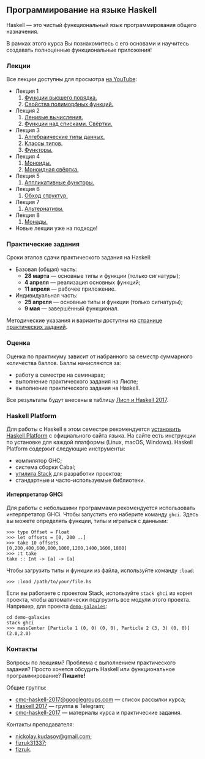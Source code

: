 <link rel="stylesheet" href="//maxcdn.bootstrapcdn.com/font-awesome/4.7.0/css/font-awesome.min.css">

## Программирование на языке Haskell

Haskell — это чистый функциональный язык программирования общего назначения.

В рамках этого курса Вы познакомитесь с его основами и научитесь создавать полноценные функциональные приложения!

### Лекции

Все лекции доступны для просмотра [на YouTube](https://www.youtube.com/playlist?list=PLov3NSwpY86cfkfXyVroSZkHemxoAdnrd):

- Лекция 1
    1. [<i class="fa fa-lg fa-youtube-play"></i> Функции высшего порядка.](https://youtu.be/jNQVa5INdDk)
    2. [<i class="fa fa-lg fa-youtube-play"></i> Свойства полиморфных функций.](https://youtu.be/41x5ZihxpOI)
- Лекция 2
    1. [<i class="fa fa-lg fa-youtube-play"></i> Ленивые вычисления.](https://youtu.be/MUfncxhDZK0)
    2. [<i class="fa fa-lg fa-youtube-play"></i> Функции над списками. Свёртки.](https://youtu.be/AwiOOkzZB_o)
- Лекция 3
    1. [<i class="fa fa-lg fa-youtube-play"></i> Алгебраические типы данных.](https://youtu.be/A9XX9Wv0faY)
    2. [<i class="fa fa-lg fa-youtube-play"></i> Классы типов.](https://youtu.be/efwK257k47o)
    3. [<i class="fa fa-lg fa-youtube-play"></i> Функторы.](https://youtu.be/k0nltRK0MUE)
- Лекция 4
    1. [<i class="fa fa-lg fa-youtube-play"></i> Моноиды.](https://youtu.be/C0uRL-CMk1Q)
    2. [<i class="fa fa-lg fa-youtube-play"></i> Моноидная свёртка.](https://youtu.be/JOYh5ngQzxU)
- Лекция 5
    1. [<i class="fa fa-lg fa-youtube-play"></i> Аппликативные функторы.](https://youtu.be/ckp60IxNH9s)
- Лекция 6
    1. [<i class="fa fa-lg fa-lock"></i> Обход структур.](https://youtu.be/ckp60IxNH9s)
- Лекция 7
    1. [<i class="fa fa-lg fa-lock"></i> Альтернативы.](https://youtu.be/ckp60IxNH9s)
- Лекция 8
    1. [<i class="fa fa-lg fa-lock"></i> Монады.](https://youtu.be/ckp60IxNH9s)
- Новые лекции уже на подходе!

### Практические задания

Сроки этапов сдачи практического задания на Haskell:

- Базовая (общая) часть:
    - **28 марта** — основные типы и функции (только сигнатуры);
    - **4 апреля** — реализация основных функций;
    - **11 апреля** — рабочее приложение.
- Индивидуальная часть:
    - **25 апреля** — основные типы и функции (только сигнатуры);
    - **9 мая** — завершённый функционал.

Методические указания и варианты доступны на [странице практических заданий](projects/README#практические-задания).

### Оценка

Оценка по практикуму зависит от набранного за семестр суммарного количества баллов.
Баллы начисляются за:

- работу в семестре на семинарах;
- выполнение практического задания на Лиспе;
- выполнение практического задания на Haskell.

Все результаты будут внесены в таблицу
[<i class="fa fa-lg fa-table"></i> Лисп и Haskell 2017](https://docs.google.com/spreadsheets/d/1uvXnqGwpSHLpRe5zZwvSFipsWZkbvU9HE3U6E-vTjH4/edit?usp=sharing).

### Haskell Platform

Для работы с Haskell в этом семестре рекомендуется [установить Haskell Platform](https://www.haskell.org/platform/) с официального сайта языка.
На сайте есть инструкции по установке для каждой платформы (Linux, macOS, Windows). Haskell Platform содержит следующие инструменты:

- компилятор GHC;
- система сборки Cabal;
- [утилита Stack](http://docs.haskellstack.org/) для разработки проектов;
- стандартные и часто-используемые библиотеки.

#### Интерпретатор GHCi

Для работы с небольшими программами рекомендуется использовать интерпретатор GHCi.
Чтобы запустить его наберите команду `ghci`. Здесь вы можете определять функции, типы и играться с данными:

```
>>> type Offset = Float
>>> let offsets = [0, 200 ..]
>>> take 10 offsets
[0,200,400,600,800,1000,1200,1400,1600,1800]
>>> :t take
take :: Int -> [a] -> [a]
```

Чтобы загрузить типы и функции из файла, используйте команду `:load`:

```
>>> :load /path/to/your/file.hs
```

Если вы работаете с проектом Stack, используйте `stack ghci` из корня проекта, чтобы автоматически
подгрузить все модули этого проекта. Например, для проекта [`demo-galaxies`](https://github.com/cmc-haskell-2017/demo-galaxies):

```
cd demo-galaxies
stack ghci
>>> massCenter [Particle 1 (0, 0) (0, 0), Particle 2 (3, 3) (0, 0)]
(2.0,2.0)
```

### Контакты

Вопросы по лекциям?
Проблема с выполнением практического задания?
Просто хочется обсудить Haskell или функциональное программирование?
**Пишите!**

Общие группы:

- [<i class="fa fa-lg fa-envelope"></i> cmc-haskell-2017@googlegroups.com](https://groups.google.com/d/forum/cmc-haskell-2017) — список рассылки курса;
- [<i class="fa fa-lg fa-telegram"></i> Haskell 2017](https://telegram.me/joinchat/AAAAAAz6vbLO35c7VmG7pQ) — группа в Telegram;
- [<i class="fa fa-lg fa-github"></i> cmc-haskell-2017](https://github.com/cmc-haskell-2017) — материалы курса и практические задания.

Контакты преподавателя:

- [<i class="fa fa-lg fa-envelope"></i> nickolay.kudasov@gmail.com](mailto:nickolay.kudasov@gmail.com);
- [<i class="fa fa-lg fa-telegram"></i> fizruk31337](http://t.me/fizruk31337);
- [<i class="fa fa-lg fa-github"></i> fizruk](https://github.com/fizruk).
